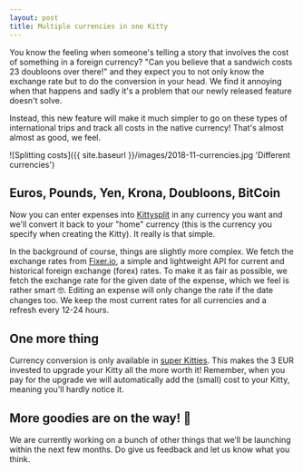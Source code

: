 ```yaml
---
layout: post
title: Multiple currencies in one Kitty
---
```


You know the feeling when someone's telling a story that involves the cost of something in a foreign currency? "Can you believe that a sandwich costs 23 doubloons over there!" and they expect you to not only know the exchange rate but to do the conversion in your head. We find it annoying when that happens and sadly it's a problem that our newly released feature doesn't solve.

Instead, this new feature will make it much simpler to go on these types of international trips and track all costs in the native currency! That's almost almost as good, we feel.

![Splitting costs]({{ site.baseurl }}/images/2018-11-currencies.jpg 'Different currencies')

## Euros, Pounds, Yen, Krona, Doubloons, BitCoin

Now you can enter expenses into [Kittysplit](https://kittysplit.com) in any currency you want and we'll convert it back to your "home" currency (this is the currency you specify when creating the Kitty). It really is that simple.

In the background of course, things are slightly more complex. We fetch the exchange rates from [Fixer.io](https://fixer.io/), a simple and lightweight API for current and historical foreign exchange (forex) rates. To make it as fair as possible, we fetch the exchange rate for the given date of the expense, which we feel is rather smart 🤓. Editing an expense will only change the rate if the date changes too. We keep the most current rates for all currencies and a refresh every 12-24 hours.

## One more thing

Currency conversion is only available in [super Kitties](/kittysplit-premium-features/). This makes the 3 EUR invested to upgrade your Kitty all the more worth it! Remember, when you pay for the upgrade we will automatically add the (small) cost to your Kitty, meaning you'll hardly notice it.


## More goodies are on the way! 🎁

We are currently working on a bunch of other things that we’ll be launching within the next few months. Do give us feedback and let us know what you think.
